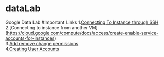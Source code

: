 # dataLab
Google Data Lab 
#Important Links
1.[Connecting To Instance through SSH](https://cloud.google.com/compute/docs/instances/connecting-to-instance) <br>
2.[Connecting to instance from another VM] (https://cloud.google.com/compute/docs/access/create-enable-service-accounts-for-instances) <br>
3.[Add remove change permissions](https://cloud.google.com/compute/docs/access/add-remove-change-permissions-for-team-members)<br>
4.[Creating User Accounts](https://cloud.google.com/compute/docs/access/user-accounts/)<br>
